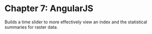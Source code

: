 # Chapter 7: AngularJS

Builds a time slider to more effectively view an index and the statistical summaries for raster data.
